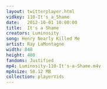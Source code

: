 ```yaml
---
layout: twitterplayer.html
vidkey: 110-It's_a_Shame
date:   2012-10-01 10:00:00
title:  It's a Shame
creators: Luminosity
song: Henry Nearly Killed Me
artist: Ray LaMontagne
width: 848
height: 480
fandoms: Justified
mp4: Luminosity-110-It's-a-Shame.m4v
mp4size: 58.12 MB
collection: playerVids
---
```


  <div>
  
  </div>
  